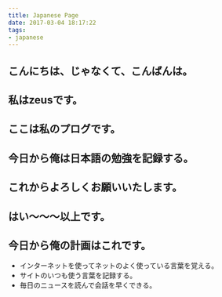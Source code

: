 ```yaml
---
title: Japanese Page
date: 2017-03-04 18:17:22
tags:
- japanese
---
```


## こんにちは、じゃなくて、こんばんは。
## 私はzeusです。
## ここは私のプログです。
## 今日から俺は日本語の勉強を記録する。
## これからよろしくお願いいたします。
## はい～～～以上です。

## 今日から俺の計画はこれです。
* インターネットを使ってネットのよく使っている言葉を覚える。
* サイトのいつも使う言葉を記録する。
* 毎日のニュースを読んで会話を早くできる。





